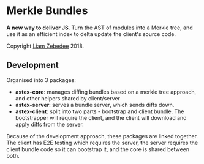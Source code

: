 Merkle Bundles
==============

**A new way to deliver JS**. Turn the AST of modules into a Merkle tree, and use it as an efficient index to delta update the client's source code.

Copyright [Liam Zebedee](https://liamz.co) 2018.

## Development
Organised into 3 packages:
 - **astex-core**: manages diffing bundles based on a merkle tree approach, and other helpers shared by client/server
 - **astex-server**: serves a bundle server, which sends diffs down. 
 - **astex-client**: split into two parts - bootstrap and client bundle. The bootstrapper will require the client, and the client will download and apply diffs from the server.

Because of the development approach, these packages are linked together. The client has E2E testing which requires the server, the server requires the client bundle code so it can bootstrap it, and the core is shared between both.